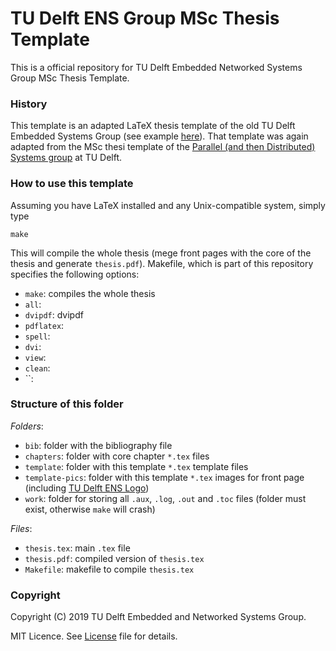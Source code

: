 # TU Delft ENS Group MSc Thesis Template

This is a official repository for TU Delft Embedded Networked Systems Group MSc Thesis Template.

### History

This template is an adapted LaTeX thesis template of the old TU Delft Embedded Systems Group (see example [here](https://repository.tudelft.nl/islandora/object/uuid%3A6d5a3afd-1966-4357-b063-7a82c0fdb0ab)). That template was again adapted from the MSc thesi template of the [Parallel (and then Distributed) Systems group](https://www.tudelft.nl/ewi/over-de-faculteit/afdelingen/software-technology/distributed-systems/) at TU Delft.

### How to use this template

Assuming you have LaTeX installed and any Unix-compatible system, simply type

```
make
```

This will compile the whole thesis (mege front pages with the core of the thesis and generate `thesis.pdf`). Makefile, which is part of this repository specifies the following options:

- `make`: compiles the whole thesis
- `all`:
- `dvipdf`: dvipdf
- `pdflatex`:
- `spell`:
- `dvi`:
- `view`:
- `clean`:
- ``:

### Structure of this folder

_Folders_:

- `bib`: folder with the bibliography file
- `chapters`: folder with core chapter `*.tex` files
- `template`: folder with this template `*.tex` template files
- `template-pics`: folder with this template `*.tex` images for front page (including [TU Delft ENS Logo](https://github.com/TUDSSL/TUD_ENS_Logo))
- `work`: folder for storing all `.aux`, `.log`, `.out` and `.toc` files (folder must exist, otherwise `make` will crash)

_Files_:

- `thesis.tex`: main `.tex` file
- `thesis.pdf`: compiled version of `thesis.tex`
- `Makefile`: makefile to compile `thesis.tex`

### Copyright

Copyright (C) 2019 TU Delft Embedded and Networked Systems Group.

MIT Licence. See [License](https://github.com/TUDSSL/TUD_ENS_MSc_Thesis_Template/blob/master/LICENSE) file for details.
